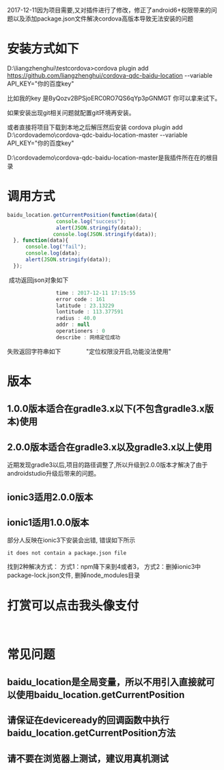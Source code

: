 2017-12-11因为项目需要,又对插件进行了修改，修正了android6+权限带来的问题以及添加package.json文件解决cordova高版本导致无法安装的问题



# 安装方式如下  

D:\liangzhenghui\testcordova>cordova plugin add https://github.com/liangzhenghui/cordova-qdc-baidu-location --variable API_KEY="你的百度key"



比如我的key 是ByQozv2BPSjoERC0RO7QS6qYp3pGNMGT 你可以拿来试下。



如果安装出现git相关问题就配置git环境再安装。


或者直接将项目下载到本地之后解压然后安装 
cordova plugin add D:\cordovademo\cordova-qdc-baidu-location-master --variable API_KEY="你的百度key"


D:\cordovademo\cordova-qdc-baidu-location-master是我插件所在在的根目录

# 调用方式
```javascript
baidu_location.getCurrentPosition(function(data){
                console.log("success");
                alert(JSON.stringify(data));
               console.log(JSON.stringify(data));
  }, function(data){
      console.log("fail");
      console.log(data);
      alert(JSON.stringify(data));
  });
```
  成功返回json对象如下
```javascript
                time : 2017-12-11 17:15:55
                error code : 161
                latitude : 23.13229
                lontitude : 113.377591
                radius : 40.0
                addr : null
                operationers : 0
                describe : 网络定位成功
  ```    
失败返回字符串如下
                "定位权限没开启,功能没法使用"
# 版本
## 1.0.0版本适合在gradle3.x以下(不包含gradle3.x版本)使用
## 2.0.0版本适合在gradle3.x以及gradle3.x以上使用
近期发现gradle3以后,项目的路径调整了,所以升级到2.0.0版本才解决了由于androidstudio升级后带来的问题。
## ionic3适用2.0.0版本
## ionic1适用1.0.0版本
部分人反映在ionic3下安装会出错,
错误如下所示
```
it does not contain a package.json file
```
找到2种解决方式：
方式1：npm降下来到4或者3，
方式2：删掉ionic3中package-lock.json文件, 删掉node_modules目录
# 打赏可以点击我头像支付


           
                
   # 常见问题
   ## baidu_location是全局变量，所以不用引入直接就可以使用baidu_location.getCurrentPosition
   ## 请保证在deviceready的回调函数中执行baidu_location.getCurrentPosition方法
   ## 请不要在浏览器上测试，建议用真机测试
   
